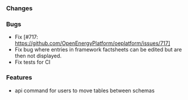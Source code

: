 <!--
SPDX-FileCopyrightText: 2025 Christian Winger <https://github.com/wingechr> © Öko-Institut e.V.
SPDX-FileCopyrightText: 2025 Christian Hofmann <https://github.com/christian-rli> © Reiner Lemoine Institut

SPDX-License-Identifier: CC0-1.0
-->

### Changes

### Bugs

- Fix [#717: https://github.com/OpenEnergyPlatform/oeplatform/issues/717]
- Fix bug where entries in framework factsheets can be edited but are then not
  displayed.
- Fix tests for CI

### Features

- api command for users to move tables between schemas
